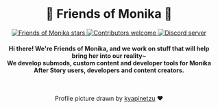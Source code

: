<h1 align="center">💚 Friends of Monika 💚</h1>

<p align="center">
  <a href="https://github.com/friends-of-monika">
    <img alt="Friends of Monika stars" src="https://img.shields.io/github/stars/friends-of-monika?color=green&logo=github">
  </a>
  <a href="https://github.com/friends-of-monika">
    <img alt="Contributors welcome" src="https://img.shields.io/badge/contributors-welcome-green">
  </a>
  <a href="https://dcache.me/discord">
    <img alt="Discord server" src="https://discordapp.com/api/guilds/1029849988953546802/widget.png?style=shield">
  </a>
</p>

<h4 align="center">
  Hi there! We're Friends of Monika, and we work on stuff that will help bring her into our reality~<br>
  We develop submods, custom content and developer tools for Monika After Story users, developers and content creators.
</h4>

<br>

<p align="center">
  Profile picture drawn by <a href="https://kyapinetzu.tumblr.com/post/187869338542/2%E5%91%A8%E5%B9%B4%E3%81%8A%E3%82%81%E3%81%A7%E3%81%A8%E3%81%86%E3%83%A2%E3%83%8B%E3%82%AB%E8%AA%95%E7%94%9F%E6%97%A5%E3%81%8A%E3%82%81%E3%81%A7%E3%81%A8%E3%81%86">kyapinetzu</a> ❤️<br>
</p>
